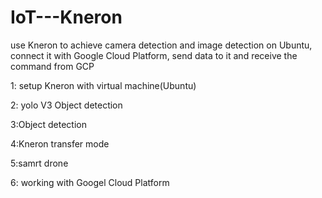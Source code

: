 # IoT---Kneron
use Kneron to achieve camera detection and image detection on Ubuntu, connect it with Google Cloud Platform, send data to it and receive the command from GCP


1: setup Kneron with virtual machine(Ubuntu)


2: yolo V3 Object detection


3:Object detection


4:Kneron transfer mode


5:samrt drone


6: working with Googel Cloud Platform 

